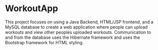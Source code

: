 # WorkoutApp
This project focuses on using a Java Backend, HTML/JSP frontend, and a MySQL database to create a web application where people can upload workouts and view other peoples uploaded workouts. Communication to and from the database uses the Hibernate framework and uses the Bootstrap framework for HTML styling.
